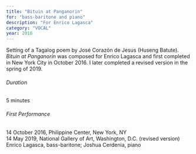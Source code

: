 ```yaml
---
title: "Bituin at Panganorin"
for: "bass-baritone and piano"
description: "For Enrico Lagasca"
category: "VOCAL"
year: 2016
---
```


Setting of a Tagalog poem by José Corazón de Jesus (Huseng Batute). _Bituin at Panganorin_ was composed for Enrico Lagasca and first completed in New York City in October 2016. I later completed a revised version in the spring of 2019.

###### Duration

5 minutes

###### First Performance

14 October 2016, Philippine Center, New York, NY\
14 May 2019, National Gallery of Art, Washington, D.C. (revised version)\
Enrico Lagasca, bass-baritone; Joshua Cerdenia, piano